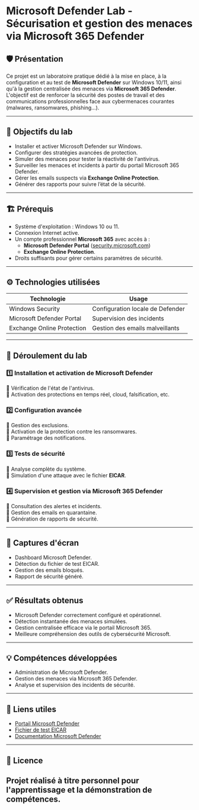 # **Microsoft Defender Lab - Sécurisation et gestion des menaces via Microsoft 365 Defender**

## 🛡️ Présentation
Ce projet est un laboratoire pratique dédié à la mise en place, à la configuration et au test de **Microsoft Defender** sur Windows 10/11, ainsi qu'à la gestion centralisée des menaces via **Microsoft 365 Defender**.  
L'objectif est de renforcer la sécurité des postes de travail et des communications professionnelles face aux cybermenaces courantes (malwares, ransomwares, phishing...).

---

## 🎯 Objectifs du lab
- Installer et activer Microsoft Defender sur Windows.
- Configurer des stratégies avancées de protection.
- Simuler des menaces pour tester la réactivité de l'antivirus.
- Surveiller les menaces et incidents à partir du portail Microsoft 365 Defender.
- Gérer les emails suspects via **Exchange Online Protection**.
- Générer des rapports pour suivre l’état de la sécurité.

---

## 🏗️ Prérequis
- Système d'exploitation : Windows 10 ou 11.
- Connexion Internet active.
- Un compte professionnel **Microsoft 365** avec accès à :
  - **Microsoft Defender Portal** ([security.microsoft.com](https://security.microsoft.com))
  - **Exchange Online Protection**.
- Droits suffisants pour gérer certains paramètres de sécurité.

---

## ⚙️ Technologies utilisées
| Technologie               | Usage                                 |
|---------------------------|---------------------------------------|
| Windows Security          | Configuration locale de Defender     |
| Microsoft Defender Portal | Supervision des incidents            |
| Exchange Online Protection| Gestion des emails malveillants      |

---

## 🚀 Déroulement du lab
### 1️⃣ Installation et activation de Microsoft Defender  
🔹 Vérification de l'état de l'antivirus.  
🔹 Activation des protections en temps réel, cloud, falsification, etc.

### 2️⃣ Configuration avancée  
🔹 Gestion des exclusions.  
🔹 Activation de la protection contre les ransomwares.  
🔹 Paramétrage des notifications.

### 3️⃣ Tests de sécurité  
🔹 Analyse complète du système.  
🔹 Simulation d'une attaque avec le fichier **EICAR**.  

### 4️⃣ Supervision et gestion via Microsoft 365 Defender  
🔹 Consultation des alertes et incidents.  
🔹 Gestion des emails en quarantaine.  
🔹 Génération de rapports de sécurité.

---

## 📸 Captures d'écran
- Dashboard Microsoft Defender.
- Détection du fichier de test EICAR.
- Gestion des emails bloqués.
- Rapport de sécurité généré.

---

## ✅ Résultats obtenus
- Microsoft Defender correctement configuré et opérationnel.
- Détection instantanée des menaces simulées.
- Gestion centralisée efficace via le portail Microsoft 365.
- Meilleure compréhension des outils de cybersécurité Microsoft.

---

## 💡 Compétences développées
- Administration de Microsoft Defender.
- Gestion des menaces via Microsoft 365 Defender.
- Analyse et supervision des incidents de sécurité.

---

## 🔗 Liens utiles
- [Portail Microsoft Defender](https://security.microsoft.com)
- [Fichier de test EICAR](https://www.eicar.org/download/eicar.com)
- [Documentation Microsoft Defender](https://learn.microsoft.com/fr-fr/microsoft-365/security/defender-endpoint/)

---

## 📄 Licence
Projet réalisé à titre personnel pour l'apprentissage et la démonstration de compétences.  
---
